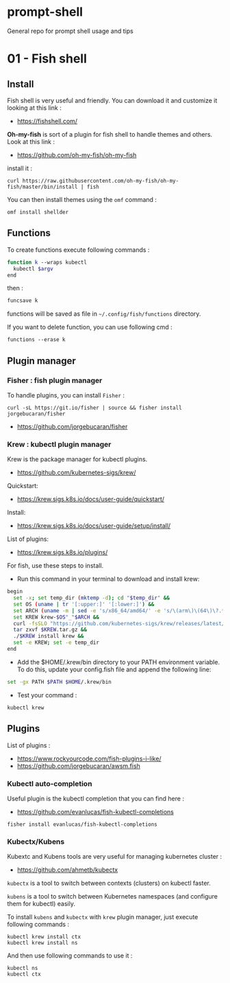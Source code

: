 # prompt-shell
General repo for prompt shell usage and tips

# 01 - Fish shell

## Install

Fish shell is very useful and friendly. You can download it and customize it looking at this link :

- https://fishshell.com/

**Oh-my-fish** is sort of a plugin for fish shell to handle themes and others. Look at this link :

- https://github.com/oh-my-fish/oh-my-fish

install it :
```
curl https://raw.githubusercontent.com/oh-my-fish/oh-my-fish/master/bin/install | fish
```

You can then install themes using the `omf` command :

```
omf install shellder
```

## Functions

To create functions execute following commands :

```bash
function k --wraps kubectl
  kubectl $argv
end
```

then :

```bash
funcsave k
```

functions will be saved as file in `~/.config/fish/functions` directory.

If you want to delete function, you can use following cmd :

```
functions --erase k
```

## Plugin manager
### Fisher : fish plugin manager

To handle plugins, you can install `Fisher` :

```
curl -sL https://git.io/fisher | source && fisher install jorgebucaran/fisher
```

- https://github.com/jorgebucaran/fisher


### Krew : kubectl plugin manager

Krew is the package manager for kubectl plugins.

- https://github.com/kubernetes-sigs/krew/

Quickstart:
- https://krew.sigs.k8s.io/docs/user-guide/quickstart/

Install:
- https://krew.sigs.k8s.io/docs/user-guide/setup/install/

List of plugins: 
- https://krew.sigs.k8s.io/plugins/


For fish, use these steps to install.
  - Run this command in your terminal to download and install krew:
```bash
begin
  set -x; set temp_dir (mktemp -d); cd "$temp_dir" &&
  set OS (uname | tr '[:upper:]' '[:lower:]') &&
  set ARCH (uname -m | sed -e 's/x86_64/amd64/' -e 's/\(arm\)\(64\)\?.*/\1\2/' -e 's/aarch64$/arm64/') &&
  set KREW krew-$OS"_"$ARCH &&
  curl -fsSLO "https://github.com/kubernetes-sigs/krew/releases/latest/download/$KREW.tar.gz" &&
  tar zxvf $KREW.tar.gz &&
  ./$KREW install krew &&
  set -e KREW; set -e temp_dir
end
```
  - Add the $HOME/.krew/bin directory to your PATH environment variable. To do this, update your config.fish file and append the following line:
```bash
set -gx PATH $PATH $HOME/.krew/bin
```
  - Test your command :
```
kubectl krew
```

## Plugins

List of plugins :
- https://www.rockyourcode.com/fish-plugins-i-like/
- https://github.com/jorgebucaran/awsm.fish

### Kubectl auto-completion

Useful plugin is the kubectl completion that you can find here :

- https://github.com/evanlucas/fish-kubectl-completions

```
fisher install evanlucas/fish-kubectl-completions
```

### Kubectx/Kubens

Kubextc and Kubens tools are very useful for managing kubernetes cluster :

- https://github.com/ahmetb/kubectx

`kubectx` is a tool to switch between contexts (clusters) on kubectl faster.

`kubens` is a tool to switch between Kubernetes namespaces (and configure them for kubectl) easily.

To install `kubens` and `kubectx` with `krew` plugin manager, just execute following commands :

```
kubectl krew install ctx
kubectl krew install ns
```

And then use following commands to use it :
```
kubectl ns
kubectl ctx
```


